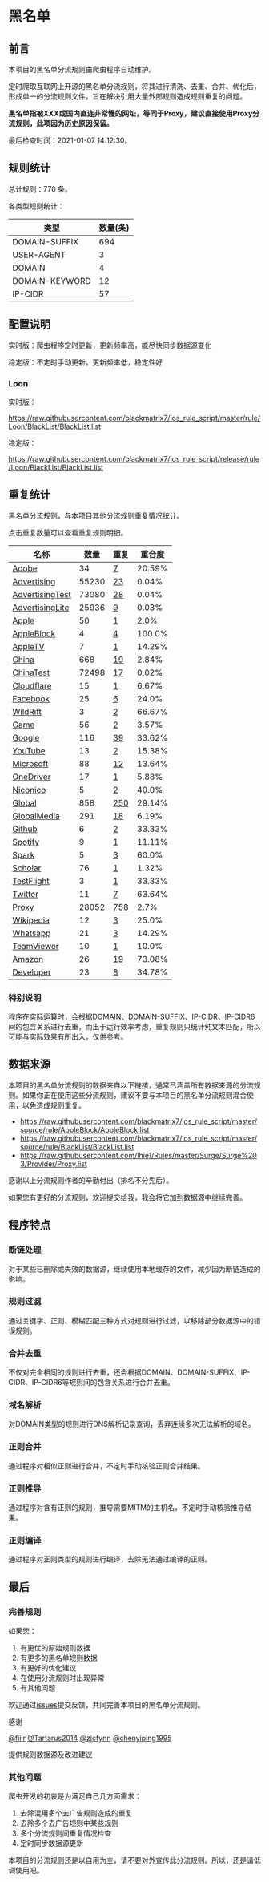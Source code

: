 # 黑名单

## 前言

本项目的黑名单分流规则由爬虫程序自动维护。

定时爬取互联网上开源的黑名单分流规则，将其进行清洗、去重、合并、优化后，形成单一的分流规则文件，旨在解决引用大量外部规则造成规则重复的问题。

**黑名单指被XXX或国内直连非常慢的网址，等同于Proxy，建议直接使用Proxy分流规则，此项因为历史原因保留。**


最后检查时间：2021-01-07 14:12:30。

## 规则统计

总计规则：770 条。

各类型规则统计：

| 类型 | 数量(条) |
| ---- | ---- |
| DOMAIN-SUFFIX | 694 |
| USER-AGENT | 3 |
| DOMAIN | 4 |
| DOMAIN-KEYWORD | 12 |
| IP-CIDR | 57 |
## 配置说明

实时版：爬虫程序定时更新，更新频率高，能尽快同步数据源变化

稳定版：不定时手动更新，更新频率低，稳定性好

### Loon 
实时版：

https://raw.githubusercontent.com/blackmatrix7/ios_rule_script/master/rule/Loon/BlackList/BlackList.list

稳定版：

https://raw.githubusercontent.com/blackmatrix7/ios_rule_script/release/rule/Loon/BlackList/BlackList.list

## 重复统计

黑名单分流规则，与本项目其他分流规则重复情况统计。

点击重复数量可以查看重复规则明细。

| 名称 | 数量 | 重复 | 重合度 |
| ---- | ---- | ---- | ------ |
|  [Adobe](https://github.com/blackmatrix7/ios_rule_script/tree/master/rule/Loon/Adobe)    | 34   | [7](https://raw.githubusercontent.com/blackmatrix7/ios_rule_script/master/rule/Loon/BlackList/BlackList_Repeat.list)   |   20.59% |
|  [Advertising](https://github.com/blackmatrix7/ios_rule_script/tree/master/rule/Loon/Advertising)    | 55230   | [23](https://raw.githubusercontent.com/blackmatrix7/ios_rule_script/master/rule/Loon/BlackList/BlackList_Repeat.list)   |   0.04% |
|  [AdvertisingTest](https://github.com/blackmatrix7/ios_rule_script/tree/master/rule/Loon/AdvertisingTest)    | 73080   | [28](https://raw.githubusercontent.com/blackmatrix7/ios_rule_script/master/rule/Loon/BlackList/BlackList_Repeat.list)   |   0.04% |
|  [AdvertisingLite](https://github.com/blackmatrix7/ios_rule_script/tree/master/rule/Loon/AdvertisingLite)    | 25936   | [9](https://raw.githubusercontent.com/blackmatrix7/ios_rule_script/master/rule/Loon/BlackList/BlackList_Repeat.list)   |   0.03% |
|  [Apple](https://github.com/blackmatrix7/ios_rule_script/tree/master/rule/Loon/Apple)    | 50   | [1](https://raw.githubusercontent.com/blackmatrix7/ios_rule_script/master/rule/Loon/BlackList/BlackList_Repeat.list)   |   2.0% |
|  [AppleBlock](https://github.com/blackmatrix7/ios_rule_script/tree/master/rule/Loon/AppleBlock)    | 4   | [4](https://raw.githubusercontent.com/blackmatrix7/ios_rule_script/master/rule/Loon/BlackList/BlackList_Repeat.list)   |   100.0% |
|  [AppleTV](https://github.com/blackmatrix7/ios_rule_script/tree/master/rule/Loon/AppleTV)    | 7   | [1](https://raw.githubusercontent.com/blackmatrix7/ios_rule_script/master/rule/Loon/BlackList/BlackList_Repeat.list)   |   14.29% |
|  [China](https://github.com/blackmatrix7/ios_rule_script/tree/master/rule/Loon/China)    | 668   | [19](https://raw.githubusercontent.com/blackmatrix7/ios_rule_script/master/rule/Loon/BlackList/BlackList_Repeat.list)   |   2.84% |
|  [ChinaTest](https://github.com/blackmatrix7/ios_rule_script/tree/master/rule/Loon/ChinaTest)    | 72498   | [17](https://raw.githubusercontent.com/blackmatrix7/ios_rule_script/master/rule/Loon/BlackList/BlackList_Repeat.list)   |   0.02% |
|  [Cloudflare](https://github.com/blackmatrix7/ios_rule_script/tree/master/rule/Loon/Cloudflare)    | 15   | [1](https://raw.githubusercontent.com/blackmatrix7/ios_rule_script/master/rule/Loon/BlackList/BlackList_Repeat.list)   |   6.67% |
|  [Facebook](https://github.com/blackmatrix7/ios_rule_script/tree/master/rule/Loon/Facebook)    | 25   | [6](https://raw.githubusercontent.com/blackmatrix7/ios_rule_script/master/rule/Loon/BlackList/BlackList_Repeat.list)   |   24.0% |
|  [WildRift](https://github.com/blackmatrix7/ios_rule_script/tree/master/rule/Loon/WildRift)    | 3   | [2](https://raw.githubusercontent.com/blackmatrix7/ios_rule_script/master/rule/Loon/BlackList/BlackList_Repeat.list)   |   66.67% |
|  [Game](https://github.com/blackmatrix7/ios_rule_script/tree/master/rule/Loon/Game)    | 56   | [2](https://raw.githubusercontent.com/blackmatrix7/ios_rule_script/master/rule/Loon/BlackList/BlackList_Repeat.list)   |   3.57% |
|  [Google](https://github.com/blackmatrix7/ios_rule_script/tree/master/rule/Loon/Google)    | 116   | [39](https://raw.githubusercontent.com/blackmatrix7/ios_rule_script/master/rule/Loon/BlackList/BlackList_Repeat.list)   |   33.62% |
|  [YouTube](https://github.com/blackmatrix7/ios_rule_script/tree/master/rule/Loon/YouTube)    | 13   | [2](https://raw.githubusercontent.com/blackmatrix7/ios_rule_script/master/rule/Loon/BlackList/BlackList_Repeat.list)   |   15.38% |
|  [Microsoft](https://github.com/blackmatrix7/ios_rule_script/tree/master/rule/Loon/Microsoft)    | 88   | [12](https://raw.githubusercontent.com/blackmatrix7/ios_rule_script/master/rule/Loon/BlackList/BlackList_Repeat.list)   |   13.64% |
|  [OneDriver](https://github.com/blackmatrix7/ios_rule_script/tree/master/rule/Loon/OneDriver)    | 17   | [1](https://raw.githubusercontent.com/blackmatrix7/ios_rule_script/master/rule/Loon/BlackList/BlackList_Repeat.list)   |   5.88% |
|  [Niconico](https://github.com/blackmatrix7/ios_rule_script/tree/master/rule/Loon/Niconico)    | 5   | [2](https://raw.githubusercontent.com/blackmatrix7/ios_rule_script/master/rule/Loon/BlackList/BlackList_Repeat.list)   |   40.0% |
|  [Global](https://github.com/blackmatrix7/ios_rule_script/tree/master/rule/Loon/Global)    | 858   | [250](https://raw.githubusercontent.com/blackmatrix7/ios_rule_script/master/rule/Loon/BlackList/BlackList_Repeat.list)   |   29.14% |
|  [GlobalMedia](https://github.com/blackmatrix7/ios_rule_script/tree/master/rule/Loon/GlobalMedia)    | 291   | [18](https://raw.githubusercontent.com/blackmatrix7/ios_rule_script/master/rule/Loon/BlackList/BlackList_Repeat.list)   |   6.19% |
|  [Github](https://github.com/blackmatrix7/ios_rule_script/tree/master/rule/Loon/Github)    | 6   | [2](https://raw.githubusercontent.com/blackmatrix7/ios_rule_script/master/rule/Loon/BlackList/BlackList_Repeat.list)   |   33.33% |
|  [Spotify](https://github.com/blackmatrix7/ios_rule_script/tree/master/rule/Loon/Spotify)    | 9   | [1](https://raw.githubusercontent.com/blackmatrix7/ios_rule_script/master/rule/Loon/BlackList/BlackList_Repeat.list)   |   11.11% |
|  [Spark](https://github.com/blackmatrix7/ios_rule_script/tree/master/rule/Loon/Spark)    | 5   | [3](https://raw.githubusercontent.com/blackmatrix7/ios_rule_script/master/rule/Loon/BlackList/BlackList_Repeat.list)   |   60.0% |
|  [Scholar](https://github.com/blackmatrix7/ios_rule_script/tree/master/rule/Loon/Scholar)    | 76   | [1](https://raw.githubusercontent.com/blackmatrix7/ios_rule_script/master/rule/Loon/BlackList/BlackList_Repeat.list)   |   1.32% |
|  [TestFlight](https://github.com/blackmatrix7/ios_rule_script/tree/master/rule/Loon/TestFlight)    | 3   | [1](https://raw.githubusercontent.com/blackmatrix7/ios_rule_script/master/rule/Loon/BlackList/BlackList_Repeat.list)   |   33.33% |
|  [Twitter](https://github.com/blackmatrix7/ios_rule_script/tree/master/rule/Loon/Twitter)    | 11   | [7](https://raw.githubusercontent.com/blackmatrix7/ios_rule_script/master/rule/Loon/BlackList/BlackList_Repeat.list)   |   63.64% |
|  [Proxy](https://github.com/blackmatrix7/ios_rule_script/tree/master/rule/Loon/Proxy)    | 28052   | [758](https://raw.githubusercontent.com/blackmatrix7/ios_rule_script/master/rule/Loon/BlackList/BlackList_Repeat.list)   |   2.7% |
|  [Wikipedia](https://github.com/blackmatrix7/ios_rule_script/tree/master/rule/Loon/Wikipedia)    | 12   | [3](https://raw.githubusercontent.com/blackmatrix7/ios_rule_script/master/rule/Loon/BlackList/BlackList_Repeat.list)   |   25.0% |
|  [Whatsapp](https://github.com/blackmatrix7/ios_rule_script/tree/master/rule/Loon/Whatsapp)    | 21   | [3](https://raw.githubusercontent.com/blackmatrix7/ios_rule_script/master/rule/Loon/BlackList/BlackList_Repeat.list)   |   14.29% |
|  [TeamViewer](https://github.com/blackmatrix7/ios_rule_script/tree/master/rule/Loon/TeamViewer)    | 10   | [1](https://raw.githubusercontent.com/blackmatrix7/ios_rule_script/master/rule/Loon/BlackList/BlackList_Repeat.list)   |   10.0% |
|  [Amazon](https://github.com/blackmatrix7/ios_rule_script/tree/master/rule/Loon/Amazon)    | 26   | [19](https://raw.githubusercontent.com/blackmatrix7/ios_rule_script/master/rule/Loon/BlackList/BlackList_Repeat.list)   |   73.08% |
|  [Developer](https://github.com/blackmatrix7/ios_rule_script/tree/master/rule/Loon/Developer)    | 23   | [8](https://raw.githubusercontent.com/blackmatrix7/ios_rule_script/master/rule/Loon/BlackList/BlackList_Repeat.list)   |   34.78% |
### 特别说明
程序在实际运算时，会根据DOMAIN、DOMAIN-SUFFIX、IP-CIDR、IP-CIDR6间的包含关系进行去重，而出于运行效率考虑，重复规则只统计纯文本匹配，所以可能与实际效果有所出入，仅供参考。

## 数据来源

本项目的黑名单分流规则的数据来自以下链接，通常已涵盖所有数据来源的分流规则。如果你正在使用这些分流规则，建议不要与本项目的黑名单分流规则混合使用，以免造成规则重复。

- https://raw.githubusercontent.com/blackmatrix7/ios_rule_script/master/source/rule/AppleBlock/AppleBlock.list
- https://raw.githubusercontent.com/blackmatrix7/ios_rule_script/master/source/rule/BlackList/BlackList.list
- https://raw.githubusercontent.com/lhie1/Rules/master/Surge/Surge%203/Provider/Proxy.list


感谢以上分流规则作者的辛勤付出（排名不分先后）。

如果您有更好的分流规则，欢迎提交给我，我会将它加到数据源中继续完善。

## 程序特点

### 断链处理

对于某些已删除或失效的数据源，继续使用本地缓存的文件，减少因为断链造成的影响。

### 规则过滤

通过关键字、正则、模糊匹配三种方式对规则进行过滤，以移除部分数据源中的错误规则。

### 合并去重

不仅对完全相同的规则进行去重，还会根据DOMAIN、DOMAIN-SUFFIX、IP-CIDR、IP-CIDR6等规则间的包含关系进行合并去重。

### 域名解析

对DOMAIN类型的规则进行DNS解析记录查询，丢弃连续多次无法解析的域名。

### 正则合并

通过程序对相似正则进行合并，不定时手动核验正则合并结果。

### 正则推导

通过程序对含有正则的规则，推导需要MITM的主机名，不定时手动核验推导结果。

### 正则编译

通过程序对正则类型的规则进行编译，去除无法通过编译的正则。

## 最后

### 完善规则

如果您：

1. 有更优的原始规则数据
2. 有更多的黑名单规则数据
3. 有更好的优化建议
4. 在使用分流规则时出现异常
5. 有其他问题

欢迎通过[issues](https://github.com/blackmatrix7/ios_rule_script/issues/new)提交反馈，共同完善本项目的黑名单分流规则。

感谢

[@fiiir](https://github.com/fiiir) [@Tartarus2014](https://github.com/Tartarus2014) [@zjcfynn](https://github.com/zjcfynn) [@chenyiping1995](https://github.com/chenyiping1995) 

提供规则数据源及改进建议

### 其他问题

爬虫开发的初衷是为满足自己几方面需求：

1. 去除混用多个去广告规则造成的重复
2. 去除多个去广告规则中某些规则
3. 多个分流规则间重复情况检查
4. 定时同步数据源更新

本项目的分流规则还是以自用为主，请不要对外宣传此分流规则。所以，还是请低调使用吧。